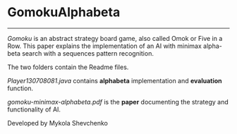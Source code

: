 # GomokuAlphabeta
--------------

*Gomoku* is an abstract strategy board game, also called Omok or Five in a Row. This paper explains the implementation of an AI with minimax alpha-beta search with a sequences pattern recognition.

The two folders contain the Readme files. 

*Player130708081.java* contains **alphabeta** implementation and **evaluation** function.

*gomoku-minimax-alphabeta.pdf* is the **paper** documenting the strategy and functionality of AI. 

Developed by Mykola Shevchenko
